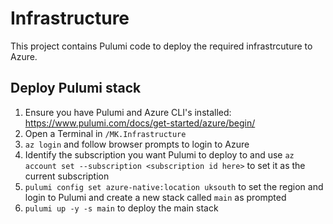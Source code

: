 # Infrastructure
This project contains Pulumi code to deploy the required infrastrcuture to Azure.

## Deploy Pulumi stack
1. Ensure you have Pulumi and Azure CLI's installed: https://www.pulumi.com/docs/get-started/azure/begin/
1. Open a Terminal in `/MK.Infrastructure`
1. `az login` and follow browser prompts to login to Azure
1. Identify the subscription you want Pulumi to deploy to and use `az account set --subscription <subscription id here>` to set it as the current subscription
1. `pulumi config set azure-native:location uksouth` to set the region and login to Pulumi and create a new stack called `main` as prompted
1. `pulumi up -y -s main` to deploy the main stack

